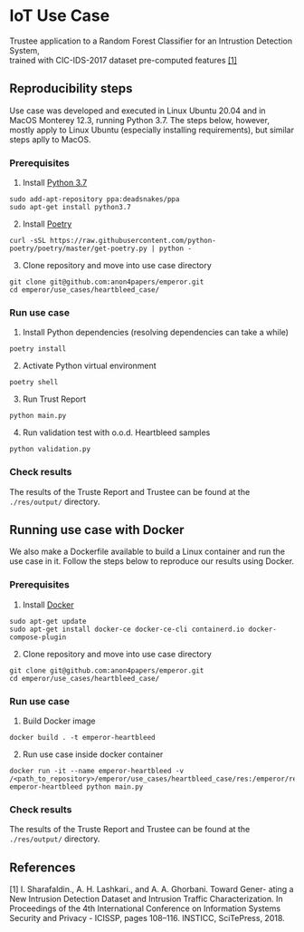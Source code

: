 # IoT Use Case

 Trustee application to a Random Forest Classifier for an Intrustion Detection System, <br>trained with CIC-IDS-2017 dataset pre-computed features [[1]](#references)                         

## Reproducibility steps

Use case was developed and executed in Linux Ubuntu 20.04 and in MacOS Monterey 12.3, running Python 3.7.
The steps below, however, mostly apply to Linux Ubuntu (especially installing requirements), but similar steps aplly to MacOS.

### Prerequisites

1. Install [Python 3.7](https://www.python.org/downloads/)
```   
sudo add-apt-repository ppa:deadsnakes/ppa
sudo apt-get install python3.7
```

2. Install [Poetry](https://python-poetry.org/docs/)

```
curl -sSL https://raw.githubusercontent.com/python-poetry/poetry/master/get-poetry.py | python -
```

3. Clone repository and move into use case directory
```
git clone git@github.com:anon4papers/emperor.git
cd emperor/use_cases/heartbleed_case/
```


### Run use case 

1. Install Python dependencies (resolving dependencies can take a while)
```
poetry install
```

2. Activate Python virtual environment 
```
poetry shell
```

3. Run Trust Report
```
python main.py 
``` 

4. Run validation test with o.o.d. Heartbleed samples
```
python validation.py 
``` 

### Check results

The results of the Truste Report and Trustee can be found at the `./res/output/` directory.

## Running use case with Docker 

We also make a Dockerfile available to build a Linux container and run the use case in it. 
Follow the steps below to reproduce our results using Docker.

### Prerequisites

1. Install [Docker](https://docs.docker.com/engine/install/ubuntu/)
```
sudo apt-get update
sudo apt-get install docker-ce docker-ce-cli containerd.io docker-compose-plugin
```

2. Clone repository and move into use case directory
```
git clone git@github.com:anon4papers/emperor.git
cd emperor/use_cases/heartbleed_case/
```

### Run use case 

1. Build Docker image
```
docker build . -t emperor-heartbleed
```

2. Run use case inside docker container
```
docker run -it --name emperor-heartbleed -v /<path_to_repository>/emperor/use_cases/heartbleed_case/res:/emperor/res/ emperor-heartbleed python main.py 
```

### Check results

The results of the Truste Report and Trustee can be found at the `./res/output/` directory.

## References

[1] I. Sharafaldin., A. H. Lashkari., and A. A. Ghorbani. Toward Gener- ating a New Intrusion Detection Dataset and Intrusion Traffic Characterization. In Proceedings of the 4th International Conference on Information Systems Security and Privacy - ICISSP, pages 108–116. INSTICC, SciTePress, 2018.